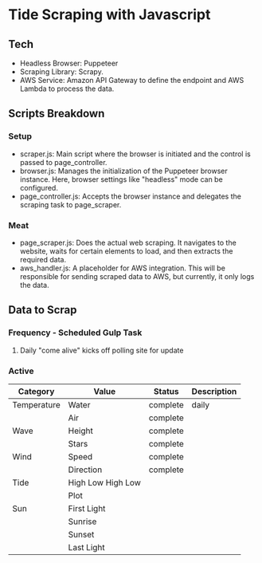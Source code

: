 
# Tide Scraping with Javascript

## Tech

- Headless Browser: Puppeteer
- Scraping Library: Scrapy.
- AWS Service: Amazon API Gateway to define the endpoint and AWS Lambda to process the data.


## Scripts Breakdown

### Setup
- scraper.js: Main script where the browser is initiated and the control is passed to page_controller.
- browser.js: Manages the initialization of the Puppeteer browser instance. Here, browser settings like "headless" mode can be configured.
- page_controller.js: Accepts the browser instance and delegates the scraping task to page_scraper.

### Meat
- page_scraper.js: Does the actual web scraping. It navigates to the website, waits for certain elements to load, and then extracts the required data.
- aws_handler.js: A placeholder for AWS integration. This will be responsible for sending scraped data to AWS, but currently, it only logs the data.

## Data to Scrap

### Frequency - Scheduled Gulp Task

1. Daily "come alive" kicks off polling site for update

### Active


| Category    | Value             | Status   | Description |
| ----------- | ----------------- | -------- | ----------- |
| Temperature | Water             | complete | daily       |
|             | Air               | complete |             |
| Wave        | Height            | complete |             |
|             | Stars             | complete |             |
| Wind        | Speed             | complete |             |
|             | Direction         | complete |             |
| Tide        | High Low High Low |          |             |
|             | Plot              |          |             |
| Sun         | First Light       |          |             |
|             | Sunrise           |          |             |
|             | Sunset            |          |             |
|             | Last Light        |          |             |
